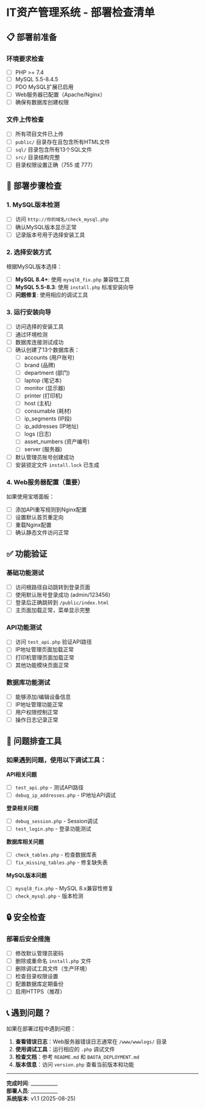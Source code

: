 # IT资产管理系统 - 部署检查清单

## 📋 部署前准备

### 环境要求检查
- [ ] PHP >= 7.4
- [ ] MySQL 5.5-8.4.5
- [ ] PDO MySQL扩展已启用
- [ ] Web服务器已配置（Apache/Nginx）
- [ ] 确保有数据库创建权限

### 文件上传检查
- [ ] 所有项目文件已上传
- [ ] `public/` 目录存在且包含所有HTML文件
- [ ] `sql/` 目录包含所有13个SQL文件
- [ ] `src/` 目录结构完整
- [ ] 目录权限设置正确（755 或 777）

## 🚀 部署步骤检查

### 1. MySQL版本检测
- [ ] 访问 `http://你的域名/check_mysql.php` 
- [ ] 确认MySQL版本显示正常
- [ ] 记录版本号用于选择安装工具

### 2. 选择安装方式
根据MySQL版本选择：
- [ ] **MySQL 8.4+**: 使用 `mysql8_fix.php` 兼容性工具
- [ ] **MySQL 5.5-8.3**: 使用 `install.php` 标准安装向导  
- [ ] **问题修复**: 使用相应的调试工具

### 3. 运行安装向导
- [ ] 访问选择的安装工具
- [ ] 通过环境检测
- [ ] 数据库连接测试成功
- [ ] 确认创建了13个数据库表：
  - [ ] accounts (用户账号)
  - [ ] brand (品牌)
  - [ ] department (部门) 
  - [ ] laptop (笔记本)
  - [ ] monitor (显示器)
  - [ ] printer (打印机)
  - [ ] host (主机)
  - [ ] consumable (耗材)
  - [ ] ip_segments (IP段)
  - [ ] ip_addresses (IP地址)
  - [ ] logs (日志)
  - [ ] asset_numbers (资产编号)
  - [ ] server (服务器)
- [ ] 默认管理员账号创建成功
- [ ] 安装锁定文件 `install.lock` 已生成

### 4. Web服务器配置（重要）
如果使用宝塔面板：
- [ ] 添加API重写规则到Nginx配置
- [ ] 设置默认首页重定向
- [ ] 重载Nginx配置
- [ ] 确认静态文件访问正常

## ✅ 功能验证

### 基础功能测试
- [ ] 访问根路径自动跳转到登录页面
- [ ] 使用默认账号登录成功 (admin/123456)
- [ ] 登录后正确跳转到 `/public/index.html`
- [ ] 主页面加载正常，菜单显示完整

### API功能测试
- [ ] 访问 `test_api.php` 验证API路径
- [ ] IP地址管理页面加载正常
- [ ] 打印机管理页面加载正常
- [ ] 其他功能模块页面正常

### 数据库功能测试
- [ ] 能够添加/编辑设备信息
- [ ] IP地址管理功能正常
- [ ] 用户权限控制正常
- [ ] 操作日志记录正常

## 🐛 问题排查工具

### 如果遇到问题，使用以下调试工具：

**API相关问题**
- [ ] `test_api.php` - 测试API路径
- [ ] `debug_ip_addresses.php` - IP地址API调试

**登录相关问题**  
- [ ] `debug_session.php` - Session调试
- [ ] `test_login.php` - 登录功能测试

**数据库相关问题**
- [ ] `check_tables.php` - 检查数据库表
- [ ] `fix_missing_tables.php` - 修复缺失表

**MySQL版本问题**
- [ ] `mysql8_fix.php` - MySQL 8.x兼容性修复
- [ ] `check_mysql.php` - 版本检测

## 🔒 安全检查

### 部署后安全措施
- [ ] 修改默认管理员密码
- [ ] 删除或重命名 `install.php` 文件
- [ ] 删除调试工具文件（生产环境）
- [ ] 检查目录权限设置
- [ ] 配置数据库定期备份
- [ ] 启用HTTPS（推荐）

## 📞 遇到问题？

如果在部署过程中遇到问题：

1. **查看错误日志**：Web服务器错误日志通常在 `/www/wwwlogs/` 目录
2. **使用调试工具**：运行相应的 `.php` 调试文件
3. **检查文档**：参考 `README.md` 和 `BAOTA_DEPLOYMENT.md`
4. **版本信息**：访问 `version.php` 查看当前版本和功能

---

**完成时间**: ___________  
**部署人员**: ___________  
**系统版本**: v1.1 (2025-08-25)
